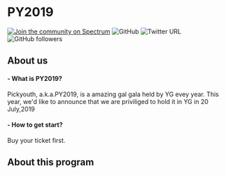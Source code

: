 # PY2019
[![Join the community on Spectrum](https://withspectrum.github.io/badge/badge.svg)](https://spectrum.chat/<mycommunity>)
![GitHub](https://img.shields.io/github/license/github/hub.svg)
![Twitter URL](https://img.shields.io/twitter/url/https/abrasumente44.svg)
![GitHub followers](https://img.shields.io/github/followers/abrasumente233.svg?style=social)
##  About us
#### - What is PY2019?
Pickyouth, a.k.a.PY2019, is a amazing gal gala held by YG evey year. This year, we'd like to announce that we are priviliged to hold it in YG in 20 July,2019 
#### - How to get start?
Buy your ticket first.

## About this program